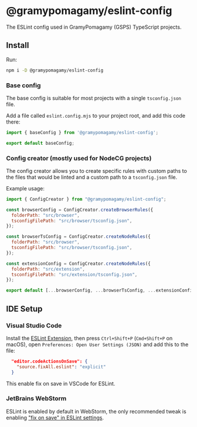 # @gramypomagamy/eslint-config

The ESLint config used in GramyPomagamy (GSPS) TypeScript projects.

## Install

Run:
```sh
npm i -D @gramypomagamy/eslint-config
```

### Base config
The base config is suitable for most projects with a single `tsconfig.json` file.

Add a file called `eslint.config.mjs` to your project root, and add this code there:
```js
import { baseConfig } from '@gramypomagamy/eslint-config';

export default baseConfig;
```

### Config creator (mostly used for NodeCG projects)
The config creator allows you to create specific rules with custom paths to the files that would be linted and a custom path to a `tsconfig.json` file.

Example usage:
```js
import { ConfigCreator } from "@gramypomagamy/eslint-config";

const browserConfig = ConfigCreator.createBrowserRules({
  folderPath: "src/browser",
  tsconfigFilePath: "src/browser/tsconfig.json",
});

const browserTsConfig = ConfigCreator.createNodeRules({
  folderPath: "src/browser",
  tsconfigFilePath: "src/browser/tsconfig.json",
});

const extensionConfig = ConfigCreator.createNodeRules({
  folderPath: "src/extension",
  tsconfigFilePath: "src/extension/tsconfig.json",
});

export default [...browserConfig, ...browserTsConfig, ...extensionConfig];
```

## IDE Setup

### Visual Studio Code

Install the [ESLint Extension](https://marketplace.visualstudio.com/items?itemName=dbaeumer.vscode-eslint), then press `Ctrl+Shift+P` (`Cmd+Shift+P` on macOS), open `Preferences: Open User Settings (JSON)` and add this to the file:

```json
  "editor.codeActionsOnSave": {
    "source.fixAll.eslint": "explicit"
  }
```

This enable fix on save in VSCode for ESLint.

### JetBrains WebStorm

ESLint is enabled by default in WebStorm, the only recommended tweak is enabling ["fix on save" in ESLint settings](https://www.jetbrains.com/help/webstorm/eslint.html#ws_eslint_configure_run_eslint_on_save).